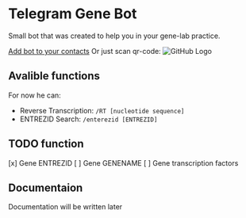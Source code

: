 # Telegram Gene Bot
Small bot that was created to help you in your gene-lab practice.

[Add bot to your contacts](http://telegram.me/genetics_bot)
Or just scan qr-code:
![GitHub Logo](https://chart.googleapis.com/chart?cht=qr&chl=http%3A%2F%2Ftelegram.me%2Fgenetics_bot&chs=180x180&choe=UTF-8&chld=L|2)


## Avalible functions

For now he can:
- Reverse Transcription: ```/RT [nucleotide sequence]```
- ENTREZID Search: ```/enterezid [ENTREZID]```


## TODO function
[x] Gene ENTREZID
[ ] Gene GENENAME
[ ] Gene transcription factors
## Documentaion

Documentation will be written later
